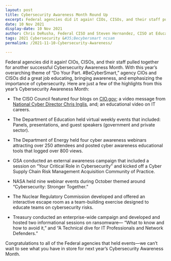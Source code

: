 ```yaml
---
layout: post
title: Cybersecurity Awareness Month Round Up
excerpt: Federal agencies did it again! CIOs, CISOs, and their staff pulled together for another successful Cybersecurity Awareness Month. With this year’s overarching theme of “Do Your Part. &#35;Becybersmart”, agency CIOs and CISOs did a great job educating, bringing awareness, and emphasizing the importance of cybersecurity. 
date: 10 Nov 2021
display-date: 10 Nov 2021
author: Chris DeRusha, Federal CISO and Steven Hernandez, CISO at Education 
tags: 2021 Cybersecurity &#35;Becybersmart ncsam
permalink: /2021-11-10-Cybersecurity-Awareness/

---
```

Federal agencies did it again! CIOs, CISOs, and their staff pulled together for another successful Cybersecurity Awareness Month. With this year’s overarching theme of “Do Your Part. #BeCyberSmart,” agency CIOs and CISOs did a great job educating, bringing awareness, and emphasizing the importance of cybersecurity. Here are just a few of the highlights from this year’s Cybersecurity Awareness Month:


* The CISO Council featured four blogs on [CIO.gov]({{site.baseurl}}/programs-and-events/2021-cybersecurity-awareness-month/); a video message from [National Cyber Director Chris Inglis](https://www.youtube.com/watch?v=SJMVf78QtYs), and; an educational video on IT careers. 

* The Department of Education held virtual weekly events that included: Panels, presentations, and guest speakers (government and private sector).

* The Department of Energy held four cyber awareness webinars attracting over 250 attendees and posted cyber awareness educational tools that logged over 800 views.

* GSA conducted an external awareness campaign that included a session on “Your Critical Role in Cybersecurity” and kicked off a Cyber Supply Chain Risk Management Acquisition Community of Practice.

* NASA held nine webinar events during October themed around “Cybersecurity: Stronger Together.” 

* The Nuclear Regulatory Commission developed and offered an interactive escape room as a team-building exercise designed to educate teams on cybersecurity risks.

* Treasury conducted an enterprise-wide campaign and developed and hosted two informational sessions on ransomware— “What to know and how to avoid it,” and “A Technical dive for IT Professionals and Network Defenders.”

Congratulations to all of the Federal agencies that held events—we can’t wait to see what you have in store for next year’s Cybersecurity Awareness Month.